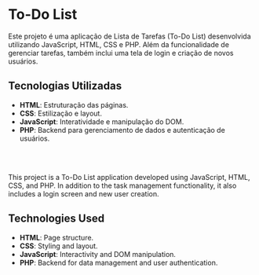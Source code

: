 # To-Do List

Este projeto é uma aplicação de Lista de Tarefas (To-Do List) desenvolvida utilizando JavaScript, HTML, CSS e PHP. Além da funcionalidade de gerenciar tarefas, também inclui uma tela de login e criação de novos usuários.

## Tecnologias Utilizadas

- **HTML**: Estruturação das páginas.
- **CSS**: Estilização e layout.
- **JavaScript**: Interatividade e manipulação do DOM.
- **PHP**: Backend para gerenciamento de dados e autenticação de usuários.

<br><br>

This project is a To-Do List application developed using JavaScript, HTML, CSS, and PHP. In addition to the task management functionality, it also includes a login screen and new user creation.

## Technologies Used

- **HTML**: Page structure.
- **CSS**: Styling and layout.
- **JavaScript**: Interactivity and DOM manipulation.
- **PHP**: Backend for data management and user authentication.

